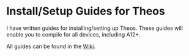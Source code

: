 # Install/Setup Guides for Theos
I have written guides for installing/setting up Theos. These guides will enable you to compile for all devices, including A12+.

All guides can be found in the <a href="https://github.com/ItzNebbs/theos-install-guides/wiki">Wiki</a>.
